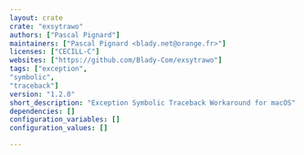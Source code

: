 ```yaml
---
layout: crate
crate: "exsytrawo"
authors: ["Pascal Pignard"]
maintainers: ["Pascal Pignard <blady.net@orange.fr>"]
licenses: ["CECILL-C"]
websites: ["https://github.com/Blady-Com/exsytrawo"]
tags: ["exception",
"symbolic",
"traceback"]
version: "1.2.0"
short_description: "Exception Symbolic Traceback Workaround for macOS"
dependencies: []
configuration_variables: []
configuration_values: []

---
```



